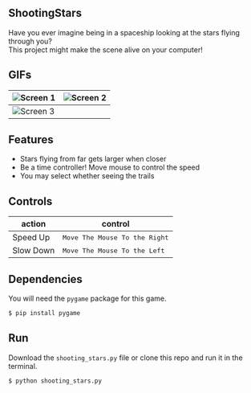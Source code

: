 ## ShootingStars

Have you ever imagine being in a spaceship looking at the stars flying through you? <br>
This project might make the scene alive on your computer!

## GIFs
| ![Screen 1](https://www.linkpicture.com/q/no_trail_less.gif) | ![Screen 2](https://www.linkpicture.com/q/no_trail_more.gif) |
|--|--|
| ![Screen 3](https://www.linkpicture.com/q/2020-09-14-01-57-46.gif)

## Features
- Stars flying from far gets larger when closer
- Be a time controller! Move mouse to control the speed
- You may select whether seeing the trails

## Controls

|   action  |             control                |
|-----------|------------------------------------|
| Speed Up  | <kbd>Move The Mouse To the Right</kbd> |
| Slow Down | <kbd>Move The Mouse To the Left</kbd> |

## Dependencies
You will need the `pygame` package for this game.

```bash
$ pip install pygame
```

## Run

Download the `shooting_stars.py` file or clone this repo and run it in the terminal.

```bash
$ python shooting_stars.py
```
